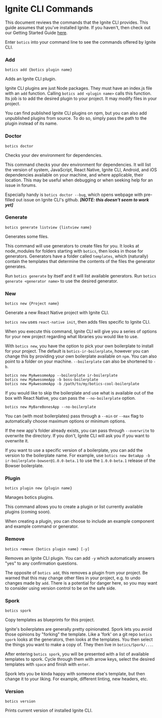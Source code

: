 # Ignite CLI Commands

This document reviews the commands that the Ignite CLI provides. This guide
assumes that you've installed Ignite. If you haven't, then check out our Getting
Started Guide [here](./getting-started.md).

Enter `botics` into your command line to see the commands offered by Ignite CLI.


### Add

```
botics add {botics plugin name}
```

Adds an Ignite CLI plugin.

Ignite CLI plugins are just Node packages. They must have an index.js file with an
`add` function. Calling `botics add <plugin name>` calls this function. Its job is to add the
desired plugin to your project. It may modify files in your project.

You can find published Ignite CLI plugins on npm, but you can also add unpublished
plugins from source. To do so, simply pass the path to the plugin instead of its
name.


### Doctor

```
botics doctor
```

Checks your dev environment for dependencies.

This command checks your dev environment for dependencies. It will list the version of
system, JavaScript, React Native, Ignite CLI, Android, and iOS dependencies
available on your machine, and where applicable, their location. This may be
useful when debugging or when seeking help for an issue in forums.

Especially handy is `botics doctor --bug`, which opens webpage with pre-filled
out issue on Ignite CLI's github. ***[NOTE: this doesn't seem to work yet]***


### Generate

```
botics generate listview {listview name}
```

Generates some files.

This command will use generators to create files for you. It looks at
node_modules for folders starting with `botics`, then looks in those for
generators. Generators have a folder called `templates`, which (naturally)
contain the templates that determine the contents of the files the generator
generates.

Run `botics generate` by itself and it will list available generators. Run
`botics generate <generator name>` to use the desired generator.

### New

```
botics new {Project name}
```

Generate a new React Native project with Ignite CLI.

`botics new` uses `react-native init`, then adds files specific to Ignite CLI.

When you execute this command, Ignite CLI will give you a series of options for
your new project regarding what libraries you would like to use.

With `botics new`, you have the option to pick your own boilerplate to install for your project.  The default is `botics-ir-boilerplate`, however you can change this by providing your own boilerplate available on `npm`. You can also point to a folder on your machine. `--boilerplate` can also be shortened to `-b`.

```
botics new MyAwesomeApp --boilerplate ir-boilerplate
botics new MyAwesomeApp -b boss-boilerplate
botics new MyAwesomeApp -b /path/to/my/botics-cool-boilerplate
```

If you would like to skip the boilerplate and use what is available out of the box with React Native, you can pass the `--no-boilerplate` option.

```
botics new MyBareBonesApp --no-boilerplate
```

You can (with most boilerplates) pass through a `--min` or `--max` flag to automatically choose maximum options or minimum options.

If the new app's folder already exists, you can pass through `--overwrite` to overwrite the directory. If you don't, Ignite CLI will ask you if you want to overwrite it.

If you want to use a specific version of a boilerplate, you can add the version to the boilerplate name.  For example, use `botics new BetaApp -b ir-boilerplate-bowser@1.0.0-beta.1` to use the `1.0.0-beta.1` release of the Bowser boilerplate.

### Plugin

```
botics plugin new {plugin name}
```

Manages botics plugins.

This command allows you to create a plugin or list currently available plugins (coming
soon).

When creating a plugin, you can choose to include an example component and example
command or generator.

### Remove

```
botics remove {botics plugin name} [-y]
```

Removes an Ignite CLI plugin. You can add `-y` which automatically answers
"yes" to any confirmation questions.

The opposite of `botics add`, this removes a plugin from your project. Be warned
that this may change other files in your project, e.g. to undo changes made by
`add`. There is a potential for danger here, so you may want to consider using
version control to be on the safe side.

### Spork

```
botics spork
```

Copy templates as blueprints for this project.

Ignite's boilerplates are generally pretty opinionated. Spork lets you avoid those
opinions by "forking" the template. Like a 'fork' on a git repo `botics spork`
looks at the generators, then looks at the templates. You then select the things
you want to make a copy of. They then live in `botics/Spork/...`.

After entering `botics spork`, you will be presented with a list of available
templates to spork. Cycle through them with arrow keys, select the desired
templates with `space` and finish with `enter`.

Spork lets you be kinda happy with someone else's template, but then change it
to your liking. For example, different linting, new headers, etc.


### Version

```
botics version
```

Prints current version of installed Ignite CLI.
